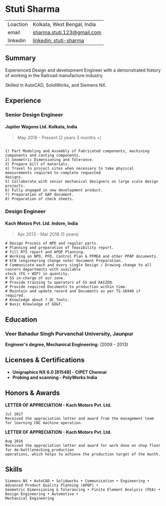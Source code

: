 # Stuti Sharma

|          |                                                                               |
| -------- | ----------------------------------------------------------------------------- |
| Loaction | Kolkata, West Bengal, India                                                   |
| email    | sharma.stuti.123@gmail.com                                                    |
| linkedin | [linkedin: stuti-sharma](https://www.linkedin.com/in/stuti-sharma-767966122/) |

## Summary

Experienced Design and development Engineer with a demonstrated history of working in the Railroad manufacture
industry.

Skilled in AutoCAD, SolidWorks, and Siemens NX.

## Experience

### Senior Design Engineer

#### Jupiter Wagons Ltd. Kolkata, India

> May 2018 - Present (2 years 3 months +)

```text

1) Part Modeling and Assembly of Fabricated components, machining components and casting components.
2) Geometric Dimensioning and Tolerance.
3) Prepare bill of materials.
4) Travel to project sites when necessary to take physical measurements required to complete requested
designs.
5) Collaborate with senior mechanical designers on large scale design projects.
6) Fully engaged in new development product.
7) Preparation of QAP document.
8) Preparation of check sheets.
```

### Design Engineer

#### Kach Motors Pvt. Ltd. Indore, India

> Apr 2013 - Mar 2018 (5 years)

```text
# Design Process of NPD and regular parts.
# Planning and preparation of feasibility report.
# Fill RTS report and APQP Planning.
# Working on NPD, PFD, Control Plan & PFMEA and other PPAP documents.
# ECN (engineering change note) document Preparation.
# Communicate each and every single Design / Drawing change to all concern departments with available
stock (FG + WIP) in quantity.
# 5S in-charge of our zone.
# Provide training to operators of 5S and KAIZEN.
# Provide required Documents to production within time.
# Maintain and update record and Documents as per TS-16949 if required.
# Knowledge about 7 QC Tools.
# Basic Knowledge of GD&T.
```

## Education

### Veer Bahadur Singh Purvanchal University, Jaunpur

**Engineer's degree, Mechanical Engineering:** (2009 - 2013)

## Licenses & Certifications

- **Unigraphics NX 6.0 [81548] - CIPET Chennai**
- **Probing and scanning - PolyWorks India**

## Honors & Awards

**LETTER OF APPRECIATION - Kach Motors Pvt. Ltd.**

```text
Jul 2017
Received the appreciation letter and award from the management team for learning CNC machine operation.
```

**LETTER OF APPRECIATION - Kach Motors Pvt. Ltd.**

```text
Aug 2016
Received the appreciation letter and award for work done on shop floor for de-bottlenecking production
operations, which helps to achieve the production target of the month.
```

## Skills

```text
Siemens NX • AutoCAD • Solidworks • Communication • Engineering • Advanced Product Quality Planning (APQP) •
Geometric Dimensioning & Tolerancing • Finite Element Analysis (FEA) • Design Engineering • Automotive •
Mechanical Engineering
```
